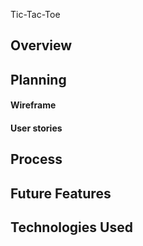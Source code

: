 Tic-Tac-Toe

## Overview

## Planning

#### Wireframe



#### User stories


## Process


## Future Features

## Technologies Used
